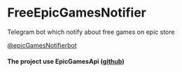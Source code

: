 # FreeEpicGamesNotifier

Telegram bot which notify about free games on epic store

[@epicGamesNotifierbot](https://t.me/epicGamesNotifierbot)

#### The project use EpicGamesApi ([github](https://github.com/Anth3995/EpicGamesApi))
